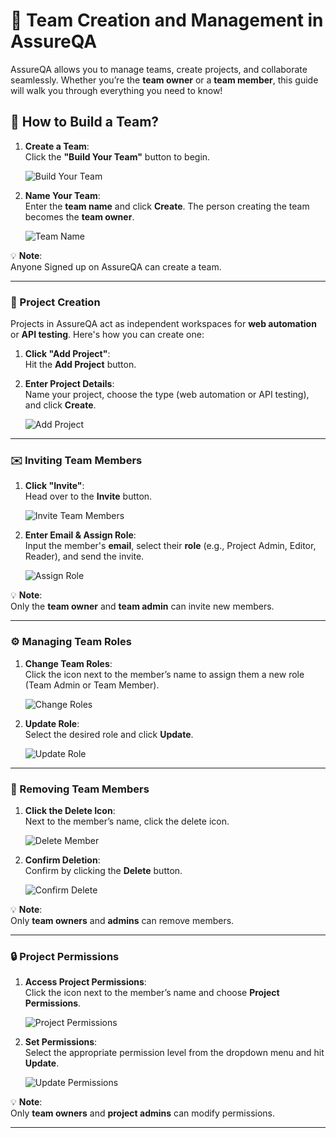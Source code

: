 # 👥 Team Creation and Management in AssureQA

AssureQA allows you to manage teams, create projects, and collaborate seamlessly. Whether you’re the **team owner** or a **team member**, this guide will walk you through everything you need to know!

## 🚀 How to Build a Team?

1. **Create a Team**:  
   Click the **"Build Your Team"** button to begin.

   ![Build Your Team](./TeamImages/B1.png)

2. **Name Your Team**:  
   Enter the **team name** and click **Create**. The person creating the team becomes the **team owner**.

   ![Team Name](./TeamImages/B2.png)

💡 **Note**:  
Anyone Signed up on AssureQA can create a team.

---

### 🌟 Project Creation

Projects in AssureQA act as independent workspaces for **web automation** or **API testing**. Here's how you can create one:

1. **Click "Add Project"**:  
   Hit the **Add Project** button.

2. **Enter Project Details**:  
   Name your project, choose the type (web automation or API testing), and click **Create**.

   ![Add Project](./TeamImages/B4.png)

---

### ✉️ Inviting Team Members

1. **Click "Invite"**:  
   Head over to the **Invite** button.

   ![Invite Team Members](./TeamImages/B5.png)

2. **Enter Email & Assign Role**:  
   Input the member's **email**, select their **role** (e.g., Project Admin, Editor, Reader), and send the invite.

   ![Assign Role](./TeamImages/B6.png)

💡 **Note**:  
Only the **team owner** and **team admin** can invite new members.

---

### ⚙️ Managing Team Roles

1. **Change Team Roles**:  
   Click the icon next to the member’s name to assign them a new role (Team Admin or Team Member).

   ![Change Roles](./TeamImages/B7.png)

2. **Update Role**:  
   Select the desired role and click **Update**.

   ![Update Role](./TeamImages/B8.png)

---

### 🚫 Removing Team Members

1. **Click the Delete Icon**:  
   Next to the member’s name, click the delete icon.

   ![Delete Member](./TeamImages/B9.png)

2. **Confirm Deletion**:  
   Confirm by clicking the **Delete** button.

   ![Confirm Delete](./TeamImages/B10.png)

💡 **Note**:  
Only **team owners** and **admins** can remove members.

---

### 🔒 Project Permissions

1. **Access Project Permissions**:  
   Click the icon next to the member’s name and choose **Project Permissions**.

   ![Project Permissions](./TeamImages/B11.png)

2. **Set Permissions**:  
   Select the appropriate permission level from the dropdown menu and hit **Update**.

   ![Update Permissions](./TeamImages/B12.png)

💡 **Note**:  
Only **team owners** and **project admins** can modify permissions.

---
